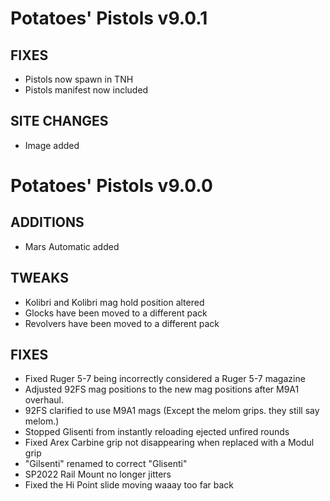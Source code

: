 # Potatoes' Pistols v9.0.1

## FIXES
- Pistols now spawn in TNH
- Pistols manifest now included

## SITE CHANGES

- Image added

# Potatoes' Pistols v9.0.0
## ADDITIONS
- Mars Automatic added


## TWEAKS
- Kolibri and Kolibri mag hold position altered
- Glocks have been moved to a different pack
- Revolvers have been moved to a different pack

## FIXES
- Fixed Ruger 5-7 being incorrectly considered a Ruger 5-7 magazine
- Adjusted 92FS mag positions to the new mag positions after M9A1 overhaul.
- 92FS clarified to use M9A1 mags (Except the melom grips. they still say melom.)
- Stopped Glisenti from instantly reloading ejected unfired rounds
- Fixed Arex Carbine grip not disappearing when replaced with a Modul grip
- "Gilsenti" renamed to correct "Glisenti"
- SP2022 Rail Mount no longer jitters
- Fixed the Hi Point slide moving waaay too far back
